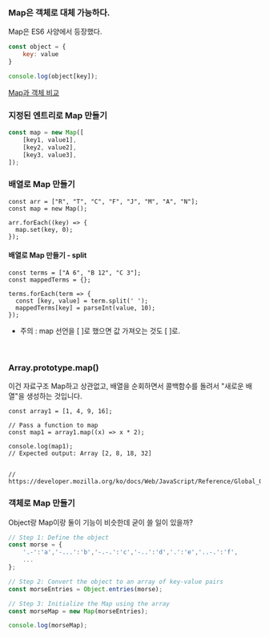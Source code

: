 ### Map은 객체로 대체 가능하다.
Map은 ES6 사양에서 등장했다.
```javascript
const object = {
    key: value
}

console.log(object[key]);
```
[Map과 객체 비교](https://kellis.tistory.com/129)

  
### 지정된 엔트리로 Map 만들기
```javascript
const map = new Map([
    [key1, value1],
    [key2, value2],
    [key3, value3],
]);
```

### 배열로 Map 만들기
```
const arr = ["R", "T", "C", "F", "J", "M", "A", "N"];
const map = new Map();

arr.forEach((key) => {
  map.set(key, 0);
});
```

#### 배열로 Map 만들기 - split
```
const terms = ["A 6", "B 12", "C 3"];
const mappedTerms = {};

terms.forEach(term => {
  const [key, value] = term.split(' ');
  mappedTerms[key] = parseInt(value, 10);
});
```

* 주의 : map 선언을 [ ]로 했으면 값 가져오는 것도 [ ]로.

  <br>


### Array.prototype.map()
이건 자료구조 Map하고 상관없고, 배열을 순회하면서 콜백함수를 돌려서 "새로운 배열"을 생성하는 것입니다. 

```
const array1 = [1, 4, 9, 16];

// Pass a function to map
const map1 = array1.map((x) => x * 2);

console.log(map1);
// Expected output: Array [2, 8, 18, 32]


// https://developer.mozilla.org/ko/docs/Web/JavaScript/Reference/Global_Objects/Array/map
```


### 객체로 Map 만들기
Object랑 Map이랑 둘이 기능이 비슷한데 굳이 쓸 일이 있을까?
```javascript
// Step 1: Define the object
const morse = { 
    '.-':'a','-...':'b','-.-.':'c','-..':'d','.':'e','..-.':'f',
    ...
};

// Step 2: Convert the object to an array of key-value pairs
const morseEntries = Object.entries(morse);

// Step 3: Initialize the Map using the array
const morseMap = new Map(morseEntries);

console.log(morseMap);
```
